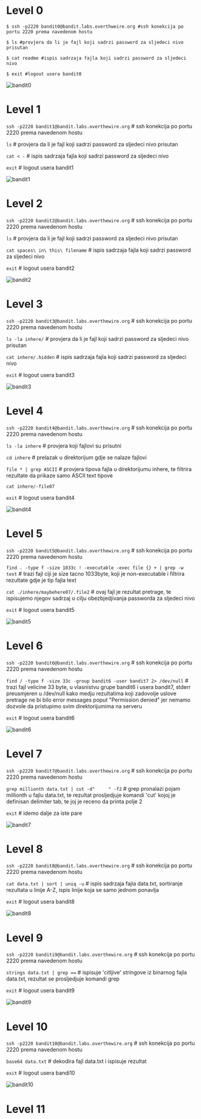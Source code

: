 # Level 0

```
$ ssh -p2220 bandit0@bandit.labs.overthweire.org #ssh konekcija po portu 2220 prema navedenom hostu

$ ls #provjera da li je fajl koji sadrzi password za sljedeci nivo prisutan

$ cat readme #ispis sadrzaja fajla koji sadrzi password za sljedeci nivo

$ exit #logout usera bandit0
```
![bandit0](https://i.ibb.co/R0VGxz1/bandit0.png)


# Level 1

`ssh -p2220 bandit1@bandit.labs.overthewire.org` # ssh konekcija po portu 2220 prema navedenom hostu

`ls` # provjera da li je fajl koji sadrzi password za sljedeci nivo prisutan

`cat < -` # ispis sadrzaja fajla koji sadrzi password za sljedeci nivo

`exit` # logout usera bandit1

![bandit1](https://i.ibb.co/B2CdRpp/bandit1.png)


# Level 2

`ssh -p2220 bandit2@bandit.labs.overthewire.org` # ssh konekcija po portu 2220 prema navedenom hostu

`ls` # provjera da li je fajl koji sadrzi password za sljedeci nivo prisutan

`cat spaces\ in\ this\ filename` # ispis sadrzaja fajla koji sadrzi password za sljedeci nivo

`exit` # logout usera bandit2

![bandit2](https://i.ibb.co/8MQwRyc/bandit2.png)


# Level 3

`ssh -p2220 bandit3@bandit.labs.overthewire.org` # ssh konekcija po portu 2220 prema navedenom hostu

`ls -la inhere/` # provjera da li je fajl koji sadrzi password za sljedeci nivo prisutan

`cat inhere/.hidden` # ispis sadrzaja fajla koji sadrzi password za sljedeci nivo

`exit` # logout usera bandit3

![bandit3](https://i.ibb.co/Y3tR1Tk/bandit3.png)


# Level 4
`ssh -p2220 bandit4@bandit.labs.overthewire.org` # ssh konekcija po portu 2220 prema navedenom hostu

`ls -la inhere` # provjera koji fajlovi su prisutni

`cd inhere` # prelazak u direktorijum gdje se nalaze fajlovi

`file * | grep ASCII` # provjera tipova fajla u direktorijumu inhere, te filtrira rezultate da prikaze samo ASCII text tipove

`cat inhere/-file07`

`exit` # logout usera bandit4

![bandit4](https://i.ibb.co/W3vNnj6/bandit4.png)


# Level 5
`ssh -p2220 bandit5@bandit.labs.overthewire.org` # ssh konekcija po portu 2220 prema navedenom hostu

`find . -type f -size 1033c ! -executable -exec file {} + | grep -w text` # trazi fajl ciji je size tacno 1033byte, koji je non-executable i filtrira rezultate gdje je tip fajla text

`cat ./inhere/maybehere07/.file2` # ovaj fajl je rezultat pretrage, te ispisujemo njegov sadrzaj u cilju obezbjedjivanja passworda za sljedeci nivo

`exit` # logout usera bandit5

![bandit5](https://i.ibb.co/x7H5tJC/bandit5.png)


# Level 6
`ssh -p2220 bandit6@bandit.labs.overthewire.org` # ssh konekcija po portu 2220 prema navedenom hostu

`find / -type f -size 33c -group bandit6 -user bandit7 2> /dev/null` # trazi fajl velicine 33 byte, u vlasnistvu grupe bandit6 i usera bandit7, stderr preusmjeren u /dev/null kako medju rezultatima koji zadovolje uslove pretrage ne bi bilo error messages poput "Permission denied" jer nemamo dozvole da pristupimo svim direktorijumima na serveru

`exit` # logout usera bandit6

![bandit6](https://i.ibb.co/9Yj1yty/bandit6.png)


# Level 7

`ssh -p2220 bandit7@bandit.labs.overthewire.org` # ssh konekcija po portu 2220 prema navedenom hostu

`grep millionth data.txt | cut -d"     " -f2` # grep pronalazi pojam millionth u fajlu data.txt, te rezultat prosljedjuje komandi 'cut' kojoj je definisan delimiter tab, te joj je receno da printa polje 2

`exit` # idemo dalje za iste pare

![bandit7](https://i.ibb.co/1GSkmdM/bandit7.png)


# Level 8

`ssh -p2220 bandit8@bandit.labs.overthewire.org` # ssh konekcija po portu 2220 prema navedenom hostu

`cat data.txt | sort | uniq -u` # ispis sadrzaja fajla data.txt, sortiranje rezultata u linije A-Z, ispis linije koja se samo jednom ponavlja

`exit` # logout usera bandit8

![bandit8](https://i.ibb.co/d6f4htX/bandit8.png)


# Level 9

`ssh -p2220 banditi9@bandit.labs.overthewire.org` # ssh konekcija po portu 2220 prema navedenom hostu

`strings data.txt | grep ==` # ispisuje 'citljive' stringove iz binarnog fajla data.txt, rezultat se prosljedjuje komandi grep

`exit` # logout usera bandit9

![bandit9](https://i.ibb.co/pQWqmw7/bandit9.png)


# Level 10

`ssh -p2220 bandit10@bandit.labs.overthewire.org` # ssh konekcija po portu 2220 prema navedenom hostu

`base64 data.txt` # dekodira fajl data.txt i ispisuje rezultat

`exit` # logout usera bandi10 

![bandit10](https://i.ibb.co/c1hZ5rj/bandit10.png)


# Level 11

